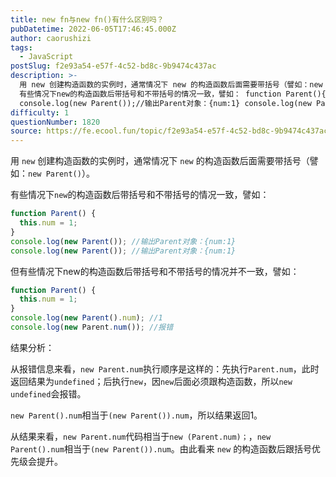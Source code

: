 ```yaml
---
title: new fn与new fn()有什么区别吗？
pubDatetime: 2022-06-05T17:46:45.000Z
author: caorushizi
tags:
  - JavaScript
postSlug: f2e93a54-e57f-4c52-bd8c-9b9474c437ac
description: >-
  用 new 创建构造函数的实例时，通常情况下 new 的构造函数后面需要带括号（譬如：new Parent()）。
  有些情况下new的构造函数后带括号和不带括号的情况一致，譬如： function Parent(){ this.num = 1; }
  console.log(new Parent());//输出Parent对象：{num:1} console.log(new Parent);//输出
difficulty: 1
questionNumber: 1820
source: https://fe.ecool.fun/topic/f2e93a54-e57f-4c52-bd8c-9b9474c437ac
---
```


用 `new` 创建构造函数的实例时，通常情况下 `new` 的构造函数后面需要带括号（譬如：`new Parent()`）。

有些情况下`new`的构造函数后带括号和不带括号的情况一致，譬如：

```js
function Parent() {
  this.num = 1;
}
console.log(new Parent()); //输出Parent对象：{num:1}
console.log(new Parent()); //输出Parent对象：{num:1}
```

但有些情况下new的构造函数后带括号和不带括号的情况并不一致，譬如：

```js
function Parent() {
  this.num = 1;
}
console.log(new Parent().num); //1
console.log(new Parent.num()); //报错
```

结果分析：

从报错信息来看，`new Parent.num`执行顺序是这样的：先执行`Parent.num`，此时返回结果为`undefined`；后执行`new`，因`new`后面必须跟构造函数，所以`new undefined`会报错。

`new Parent().num`相当于`(new Parent()).num`，所以结果返回1。

从结果来看，`new Parent.num`代码相当于`new (Parent.num)；`，`new Parent().num`相当于`(new Parent()).num`。由此看来 `new` 的构造函数后跟括号优先级会提升。

